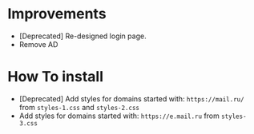 # Improvements
- [Deprecated] Re-designed login page.
- Remove AD

# How To install
- [Deprecated] Add styles for domains started with: `https://mail.ru/` from `styles-1.css` and `styles-2.css`
- Add styles for domains started with: `https://e.mail.ru` from `styles-3.css`
